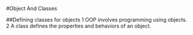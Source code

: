 #Object And Classes

##Defining classes for objects
1 OOP involves programming using objects.
2 A class defines the properties and behaviors of an object.
